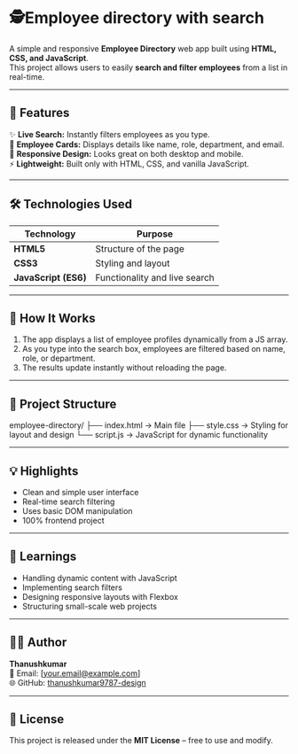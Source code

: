 # 🕵️Employee directory with search

A simple and responsive **Employee Directory** web app built using **HTML, CSS, and JavaScript**.  
This project allows users to easily **search and filter employees** from a list in real-time.  

---

## 🚀 Features

✨ **Live Search:** Instantly filters employees as you type.  
💼 **Employee Cards:** Displays details like name, role, department, and email.  
📱 **Responsive Design:** Looks great on both desktop and mobile.  
⚡ **Lightweight:** Built only with HTML, CSS, and vanilla JavaScript.  

---

## 🛠️ Technologies Used

| Technology | Purpose |
|-------------|----------|
| **HTML5** | Structure of the page |
| **CSS3** | Styling and layout |
| **JavaScript (ES6)** | Functionality and live search |

---

## 🧩 How It Works

1. The app displays a list of employee profiles dynamically from a JS array.  
2. As you type into the search box, employees are filtered based on name, role, or department.  
3. The results update instantly without reloading the page.  

---

## 📂 Project Structure
employee-directory/
├── index.html → Main file
├── style.css → Styling for layout and design
└── script.js → JavaScript for dynamic functionality


---

## 💡 Highlights

- Clean and simple user interface  
- Real-time search filtering  
- Uses basic DOM manipulation  
- 100% frontend project  

---

## 🧠 Learnings

- Handling dynamic content with JavaScript  
- Implementing search filters  
- Designing responsive layouts with Flexbox  
- Structuring small-scale web projects  

---


## 👨‍💻 Author

**Thanushkumar**  
📧 Email: [your.email@example.com]  
🌐 GitHub: [thanushkumar9787-design](https://github.com/thanushkumar9787-design)

---

## 🪪 License

This project is released under the **MIT License** – free to use and modify.

